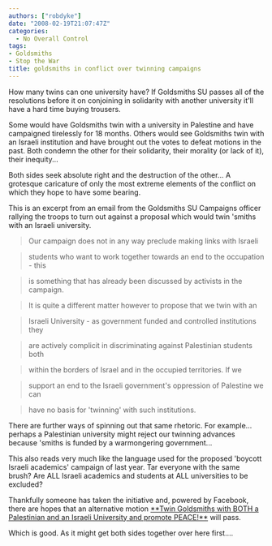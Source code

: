 ```yaml
---
authors: ["robdyke"]
date: "2008-02-19T21:07:47Z"
categories:
  - No Overall Control
tags:
- Goldsmiths
- Stop the War
title: goldsmiths in conflict over twinning campaigns
---
```

How many twins can one university have? If Goldsmiths SU passes all of the resolutions before it on conjoining in solidarity with another university it'll have a hard time buying trousers.

Some would have Goldsmiths twin with a university in Palestine and have campaigned tirelessly for 18 months. Others would see Goldsmiths twin with an Israeli institution and have brought out the votes to defeat motions in the past. Both condemn the other for their solidarity, their morality (or lack of it), their inequity...

Both sides seek absolute right and the destruction of the other... A grotesque caricature of only the most extreme elements of the conflict on which they hope to have some bearing.

<!--more-->

This is an excerpt from an email from the Goldsmiths SU Campaigns officer rallying the troops to turn out against a proposal which would twin 'smiths with an Israeli university.

> Our campaign does not in any way preclude making links with Israeli
  
> students who want to work together towards an end to the occupation - this
  
> is something that has already been discussed by activists in the campaign.
  
> It is quite a different matter however to propose that we twin with an
  
> Israeli University - as government funded and controlled institutions they
  
> are actively complicit in discriminating against Palestinian students both
  
> within the borders of Israel and in the occupied territories. If we
  
> support an end to the Israeli government's oppression of Palestine we can
  
> have no basis for 'twinning' with such institutions.

There are further ways of spinning out that same rhetoric. For example... perhaps a Palestinian university might reject our twinning advances because 'smiths is funded by a warmongering government...

This also reads very much like the language used for the proposed 'boycott Israeli academics' campaign of last year. Tar everyone with the same brush? Are ALL Israeli academics and students at ALL universities to be excluded?

Thankfully someone has taken the initiative and, powered by Facebook, there are hopes that an alternative motion [\*\*Twin Goldsmiths with BOTH a Palestinian and an Israeli University and promote PEACE!\*\*](http://goldsmiths.facebook.com/group.php?gid=21864128088 "A Facebook Group") will pass.

Which is good. As it might get both sides together over here first....
